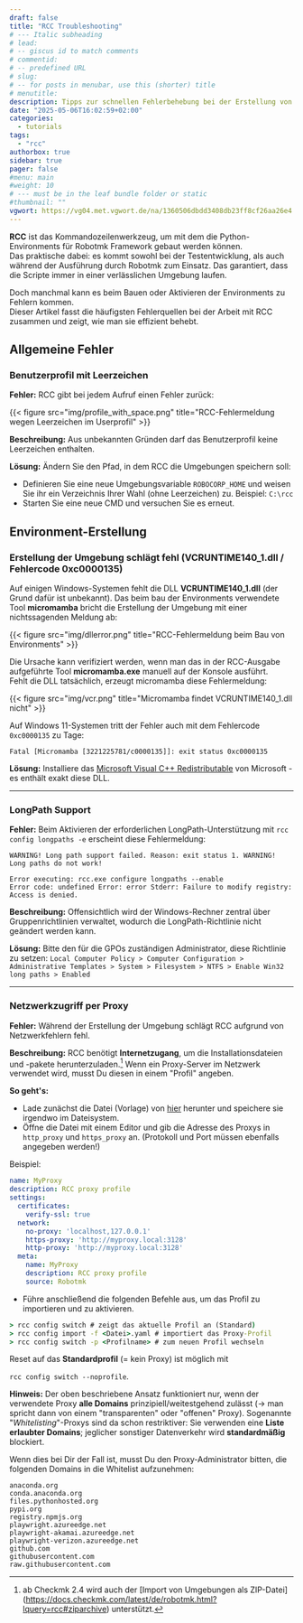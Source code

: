 ```yaml
---
draft: false
title: "RCC Troubleshooting"
# --- Italic subheading
# lead: 
# -- giscus id to match comments
# commentid: 
# -- predefined URL
# slug: 
# -- for posts in menubar, use this (shorter) title
# menutitle: 
description: Tipps zur schnellen Fehlerbehebung bei der Erstellung von RCC-Environments
date: "2025-05-06T16:02:59+02:00"
categories:
  - tutorials
tags:
  - "rcc"
authorbox: true
sidebar: true
pager: false
#menu: main
#weight: 10
# --- must be in the leaf bundle folder or static
#thumbnail: ""
vgwort: https://vg04.met.vgwort.de/na/1360506dbdd3408db23ff8cf26aa26e4
---
```


**RCC** ist das Kommandozeilenwerkzeug, um mit dem die Python-Environments für Robotmk Framework gebaut werden können.  
Das praktische dabei: es kommt sowohl bei der Testentwicklung, als auch während der Ausführung durch Robotmk zum Einsatz. Das garantiert, dass die Scripte immer in einer verlässlichen Umgebung laufen.  

Doch manchmal kann es beim Bauen oder Aktivieren der Environments zu Fehlern kommen.  
Dieser Artikel fasst die häufigsten Fehlerquellen bei der Arbeit mit RCC zusammen und zeigt, wie man sie effizient behebt.

<!--more-->

## Allgemeine Fehler

### Benutzerprofil mit Leerzeichen

**Fehler:** RCC gibt bei jedem Aufruf einen Fehler zurück:

{{< figure src="img/profile_with_space.png" title="RCC-Fehlermeldung wegen Leerzeichen im Userprofil" >}}

**Beschreibung:** Aus unbekannten Gründen darf das Benutzerprofil keine Leerzeichen enthalten.

**Lösung:** Ändern Sie den Pfad, in dem RCC die Umgebungen speichern soll:

- Definieren Sie eine neue Umgebungsvariable `ROBOCORP_HOME` und weisen Sie ihr ein Verzeichnis Ihrer Wahl (ohne Leerzeichen) zu. Beispiel: `C:\rcc`
- Starten Sie eine neue CMD und versuchen Sie es erneut.


## Environment-Erstellung

### Erstellung der Umgebung schlägt fehl (VCRUNTIME140_1.dll / Fehlercode 0xc0000135)

Auf einigen Windows-Systemen fehlt die DLL **VCRUNTIME140_1.dll** (der Grund dafür ist unbekannt).
Das beim bau der Environments verwendete Tool **micromamba** bricht die Erstellung der Umgebung mit einer nichtssagenden Meldung ab:

{{< figure src="img/dllerror.png" title="RCC-Fehlermeldung beim Bau von Environments" >}}

Die Ursache kann verifiziert werden, wenn man das in der RCC-Ausgabe aufgeführte Tool **micromamba.exe** manuell auf der Konsole ausführt.  
Fehlt die DLL tatsächlich, erzeugt micromamba diese Fehlermeldung:

{{< figure src="img/vcr.png" title="Micromamba findet VCRUNTIME140_1.dll nicht" >}}

Auf Windows 11-Systemen tritt der Fehler auch mit dem Fehlercode `0xc0000135` zu Tage: 

```
Fatal [Micromamba [3221225781/c0000135]]: exit status 0xc0000135
```

**Lösung:** Installiere das [Microsoft Visual C++ Redistributable](https://learn.microsoft.com/en-us/cpp/windows/latest-supported-vc-redist?view=msvc-170#visual-studio-2015-2017-2019-and-2022) von Microsoft - es enthält exakt diese DLL.

---

### LongPath Support

**Fehler:** Beim Aktivieren der erforderlichen LongPath-Unterstützung mit `rcc config longpaths -e` erscheint diese Fehlermeldung:

```
WARNING! Long path support failed. Reason: exit status 1. WARNING! Long paths do not work!

Error executing: rcc.exe configure longpaths --enable 
Error code: undefined Error: error Stderr: Failure to modify registry: Access is denied.
```

**Beschreibung:** Offensichtlich wird der Windows-Rechner zentral über Gruppenrichtlinien verwaltet, wodurch die LongPath-Richtlinie nicht geändert werden kann.  

**Lösung:** Bitte den für die GPOs zuständigen Administrator, diese Richtlinie zu setzen:
`Local Computer Policy > Computer Configuration > Administrative Templates > System > Filesystem > NTFS > Enable Win32 long paths > Enabled`

---

### Netzwerkzugriff per Proxy

**Fehler:** Während der Erstellung der Umgebung schlägt RCC aufgrund von Netzwerkfehlern fehl.

**Beschreibung:** RCC benötigt **Internetzugang**, um die Installationsdateien und -pakete herunterzuladen.[^1]
Wenn ein Proxy-Server im Netzwerk verwendet wird, musst Du diesen in einem "Profil" angeben.

**So geht's:**

- Lade zunächst die Datei (Vorlage) von <i class="fab fa-github"></i> [hier](https://github.com/Robotmk/level1-code/blob/main/conf/rcc_proxy_profile.template.yaml) herunter und speichere sie irgendwo im Dateisystem.
- Öffne die Datei mit einem Editor und gib die Adresse des Proxys in `http_proxy` und `https_proxy` an. (Protokoll und Port müssen ebenfalls angegeben werden!)

[^1]: ab Checkmk 2.4 wird auch der [Import von Umgebungen als ZIP-Datei] (<https://docs.checkmk.com/latest/de/robotmk.html?lquery=rcc#ziparchive>) unterstützt.

Beispiel:

```yaml  { lineNos="true" wrap="true" title="rcc_proxy_profile.yaml"}
name: MyProxy
description: RCC proxy profile
settings:
  certificates:
    verify-ssl: true
  network:
    no-proxy: 'localhost,127.0.0.1'
    https-proxy: 'http://myproxy.local:3128'
    http-proxy: 'http://myproxy.local:3128'
  meta:
    name: MyProxy
    description: RCC proxy profile
    source: Robotmk
```

- Führe anschließend die folgenden Befehle aus, um das Profil zu importieren und zu aktivieren.

```cmd { lineNos="false" wrap="true" title="RCC profile activation"}
> rcc config switch # zeigt das aktuelle Profil an (Standard)
> rcc config import -f <Datei>.yaml # importiert das Proxy-Profil
> rcc config switch -p <Profilname> # zum neuen Profil wechseln
```

Reset auf das **Standardprofil** (= kein Proxy) ist möglich mit  

`rcc config switch --noprofile`.

**Hinweis:** Der oben beschriebene Ansatz funktioniert nur, wenn der verwendete Proxy **alle Domains** prinzipiell/weitestgehend zulässt (→ man spricht dann von einem "transparenten" oder "offenen" Proxy).
Sogenannte "*Whitelisting*"-Proxys sind da schon restriktiver: Sie verwenden eine **Liste erlaubter Domains**; jeglicher sonstiger Datenverkehr wird **standardmäßig** blockiert.  

Wenn dies bei Dir der Fall ist, musst Du den Proxy-Administrator bitten, die folgenden Domains in die Whitelist aufzunehmen:

```
anaconda.org
conda.anaconda.org
files.pythonhosted.org  
pypi.org
registry.npmjs.org  
playwright.azureedge.net  
playwright-akamai.azureedge.net  
playwright-verizon.azureedge.net
github.com
githubusercontent.com
raw.githubusercontent.com
```
